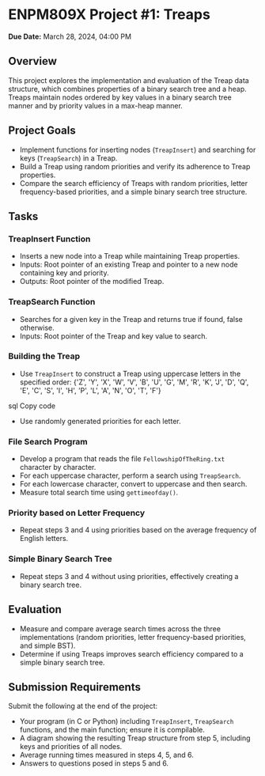 # ENPM809X Project #1: Treaps
**Due Date:** March 28, 2024, 04:00 PM

## Overview
This project explores the implementation and evaluation of the Treap data structure, which combines properties of a binary search tree and a heap. Treaps maintain nodes ordered by key values in a binary search tree manner and by priority values in a max-heap manner.

## Project Goals
- Implement functions for inserting nodes (`TreapInsert`) and searching for keys (`TreapSearch`) in a Treap.
- Build a Treap using random priorities and verify its adherence to Treap properties.
- Compare the search efficiency of Treaps with random priorities, letter frequency-based priorities, and a simple binary search tree structure.

## Tasks
### TreapInsert Function
- Inserts a new node into a Treap while maintaining Treap properties.
- Inputs: Root pointer of an existing Treap and pointer to a new node containing key and priority.
- Outputs: Root pointer of the modified Treap.

### TreapSearch Function
- Searches for a given key in the Treap and returns true if found, false otherwise.
- Inputs: Root pointer of the Treap and key value to search.

### Building the Treap
- Use `TreapInsert` to construct a Treap using uppercase letters in the specified order:
{'Z', 'Y', 'X', 'W', 'V', 'B', 'U', 'G', 'M', 'R', 'K', 'J', 'D', 'Q',
'E', 'C', 'S', 'I', 'H', 'P', 'L', 'A', 'N', 'O', 'T', 'F'}

sql
Copy code
- Use randomly generated priorities for each letter.

### File Search Program
- Develop a program that reads the file `FellowshipOfTheRing.txt` character by character.
- For each uppercase character, perform a search using `TreapSearch`.
- For each lowercase character, convert to uppercase and then search.
- Measure total search time using `gettimeofday()`.

### Priority based on Letter Frequency
- Repeat steps 3 and 4 using priorities based on the average frequency of English letters.

### Simple Binary Search Tree
- Repeat steps 3 and 4 without using priorities, effectively creating a binary search tree.

## Evaluation
- Measure and compare average search times across the three implementations (random priorities, letter frequency-based priorities, and simple BST).
- Determine if using Treaps improves search efficiency compared to a simple binary search tree.

## Submission Requirements
Submit the following at the end of the project:
- Your program (in C or Python) including `TreapInsert`, `TreapSearch` functions, and the main function; ensure it is compilable.
- A diagram showing the resulting Treap structure from step 5, including keys and priorities of all nodes.
- Average running times measured in steps 4, 5, and 6.
- Answers to questions posed in steps 5 and 6.

